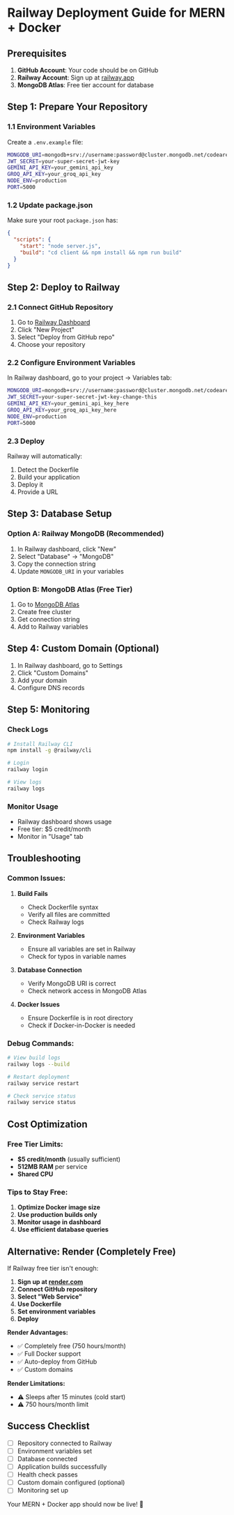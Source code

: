 # Railway Deployment Guide for MERN + Docker

## Prerequisites

1. **GitHub Account**: Your code should be on GitHub
2. **Railway Account**: Sign up at [railway.app](https://railway.app)
3. **MongoDB Atlas**: Free tier account for database

## Step 1: Prepare Your Repository

### 1.1 Environment Variables
Create a `.env.example` file:
```bash
MONGODB_URI=mongodb+srv://username:password@cluster.mongodb.net/codearena
JWT_SECRET=your-super-secret-jwt-key
GEMINI_API_KEY=your_gemini_api_key
GROQ_API_KEY=your_groq_api_key
NODE_ENV=production
PORT=5000
```

### 1.2 Update package.json
Make sure your root `package.json` has:
```json
{
  "scripts": {
    "start": "node server.js",
    "build": "cd client && npm install && npm run build"
  }
}
```

## Step 2: Deploy to Railway

### 2.1 Connect GitHub Repository
1. Go to [Railway Dashboard](https://railway.app/dashboard)
2. Click "New Project"
3. Select "Deploy from GitHub repo"
4. Choose your repository

### 2.2 Configure Environment Variables
In Railway dashboard, go to your project → Variables tab:

```bash
MONGODB_URI=mongodb+srv://username:password@cluster.mongodb.net/codearena
JWT_SECRET=your-super-secret-jwt-key-change-this
GEMINI_API_KEY=your_gemini_api_key_here
GROQ_API_KEY=your_groq_api_key_here
NODE_ENV=production
PORT=5000
```

### 2.3 Deploy
Railway will automatically:
1. Detect the Dockerfile
2. Build your application
3. Deploy it
4. Provide a URL

## Step 3: Database Setup

### Option A: Railway MongoDB (Recommended)
1. In Railway dashboard, click "New"
2. Select "Database" → "MongoDB"
3. Copy the connection string
4. Update `MONGODB_URI` in your variables

### Option B: MongoDB Atlas (Free Tier)
1. Go to [MongoDB Atlas](https://cloud.mongodb.com)
2. Create free cluster
3. Get connection string
4. Add to Railway variables

## Step 4: Custom Domain (Optional)

1. In Railway dashboard, go to Settings
2. Click "Custom Domains"
3. Add your domain
4. Configure DNS records

## Step 5: Monitoring

### Check Logs
```bash
# Install Railway CLI
npm install -g @railway/cli

# Login
railway login

# View logs
railway logs
```

### Monitor Usage
- Railway dashboard shows usage
- Free tier: $5 credit/month
- Monitor in "Usage" tab

## Troubleshooting

### Common Issues:

1. **Build Fails**
   - Check Dockerfile syntax
   - Verify all files are committed
   - Check Railway logs

2. **Environment Variables**
   - Ensure all variables are set in Railway
   - Check for typos in variable names

3. **Database Connection**
   - Verify MongoDB URI is correct
   - Check network access in MongoDB Atlas

4. **Docker Issues**
   - Ensure Dockerfile is in root directory
   - Check if Docker-in-Docker is needed

### Debug Commands:
```bash
# View build logs
railway logs --build

# Restart deployment
railway service restart

# Check service status
railway service status
```

## Cost Optimization

### Free Tier Limits:
- **$5 credit/month** (usually sufficient)
- **512MB RAM** per service
- **Shared CPU**

### Tips to Stay Free:
1. **Optimize Docker image size**
2. **Use production builds only**
3. **Monitor usage in dashboard**
4. **Use efficient database queries**

## Alternative: Render (Completely Free)

If Railway free tier isn't enough:

1. **Sign up at [render.com](https://render.com)**
2. **Connect GitHub repository**
3. **Select "Web Service"**
4. **Use Dockerfile**
5. **Set environment variables**
6. **Deploy**

**Render Advantages:**
- ✅ Completely free (750 hours/month)
- ✅ Full Docker support
- ✅ Auto-deploy from GitHub
- ✅ Custom domains

**Render Limitations:**
- ⚠️ Sleeps after 15 minutes (cold start)
- ⚠️ 750 hours/month limit

## Success Checklist

- [ ] Repository connected to Railway
- [ ] Environment variables set
- [ ] Database connected
- [ ] Application builds successfully
- [ ] Health check passes
- [ ] Custom domain configured (optional)
- [ ] Monitoring set up

Your MERN + Docker app should now be live! 🚀 